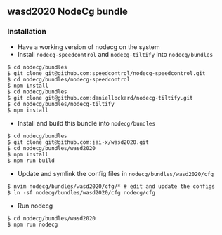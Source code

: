 ## wasd2020 NodeCg bundle

### Installation

* Have a working version of nodecg on the system
* Install `nodecg-speedcontrol` and `nodecg-tiltify` into `nodecg/bundles`
```shell
$ cd nodecg/bundles
$ git clone git@github.com:speedcontrol/nodecg-speedcontrol.git
$ cd nodecg/bundles/nodecg-speedcontrol
$ npm install
$ cd nodecg/bundles
$ git clone git@github.com:daniellockard/nodecg-tiltify.git
$ cd nodecg/bundles/nodecg-tiltify
$ npm install
```
* Install and build this bundle into `nodecg/bundles`
```shell
$ cd nodecg/bundles
$ git clone git@github.com:jai-x/wasd2020.git
$ cd nodecg/bundles/wasd2020
$ npm install
$ npm run build
```
* Update and symlink the config files in `nodecg/bundles/wasd2020/cfg`
```shell
$ nvim nodecg/bundles/wasd2020/cfg/* # edit and update the configs
$ ln -sf nodecg/bundles/wasd2020/cfg nodecg/cfg
```
* Run nodecg
```shell
$ cd nodecg/bundles/wasd2020
$ npm run nodecg
```
